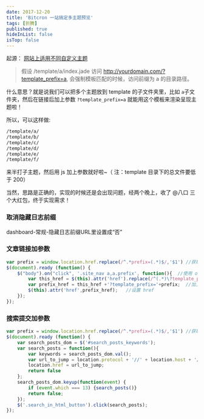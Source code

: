 ```yaml
---
date: 2017-12-20
title: 'Bitcron 一站搞定多主题预览'
tags: [折腾]
published: true
hideInList: false
isTop: false
---
```


起源： [网站上适用不同自定义主题](https://pi.bitcron.com/post/wen-da/2017-12/2017-12-11-13-32-39#main)

>假设 /template/a/index.jade
>访问 http://yourdomain.com/?template_prefix=a, 会强制模板匹配的时候，访问前缀为 a 的目录路径。

什么意思？就是说我们可以把多个主题放到 template 的子文件夹里，比如 `a`子文件夹，然后在链接后加上参数 `?template_prefix=a` 就能用这个模板来渲染呈现主题啦！

所以，可以这样做:

```html
/template/a/
/template/b/
/template/c/
/template/d/
/template/e/
/template/f/
```

来半打子主题，然后用 js 加上参数就好啦~（ 注：template 目录下的总文件要低于 200）

<!--more-->

当然，思路是正确的，实现的时候还是会出现问题，经两个晚上，收了 @八口 三个大红包，终于实现需求！

### 取消隐藏日志前缀

dashboard-常规-隐藏日志前缀URL里设置成“否”

### 文章链接加参数

```javascript
var prefix = window.location.href.replace(/^.*prefix=(.*)$/,'$1') //获取到这个子文件夹名
$(document).ready (function() {
	$("body").on("click", '.site_nav a,a.prefix', function(){  //使用 on 绑定 click 点击事件，能实现滚动加载的也有效
		var this_href = $(this).attr('href').replace(/^(.*)\?template_prefix.*$/,'$1') //获取到原始最初链接
		var prefix_href = this_href +'?template_prefix='+prefix;  //加上参数
		$(this).attr('href',prefix_href);   //设置 href
  	});
});
```

### 搜索提交加参数

```javascript
var prefix = window.location.href.replace(/^.*prefix=(.*)$/,'$1') //获取到这个子文件夹名
$(document).ready (function() {
	var search_posts_dom = $('#search_posts_keywords');
	var search_posts = function(){
		var keywords = search_posts_dom.val();
		var url_to_jump = location.protocol + '//' + location.host + '/posts' + '?s=' + keywords + '&template_prefix='+prefix;  // /posts 看主题，尾巴 '&template_prefix='+prefix
		location.href = url_to_jump;
		return false
	};
	search_posts_dom.keyup(function(event) {
		if (event.which === 13) {search_posts()}
		return false;
	});
	$('.search_in_html_button').click(search_posts);
});
```